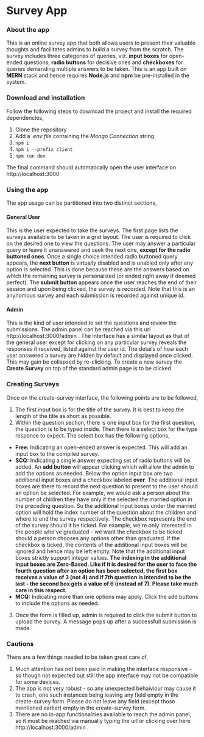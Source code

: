 # Survey App
### About the app
This is an online survey app that both allows users to present their valuable thoughts and facilitates admins to build a survey from the scratch. The survey includes three categories of queries, viz. **input boxes** for open-ended questions, **radio buttons** for decisive ones and **checkboxes** for queries demanding multiple answers to be taken. This is an app built on **MERN** stack and hence requires **Node.js** and **npm** be pre-installed in the system. 

### Download and installation
Follow the following steps to download the project and install the required dependencies,
1. Clone the repository
2. Add a *.env file* containing the *Mongo Connection* string
3. ```npm i```
4. ```npm i --prefix client```
5. ```npm run dev```

The final command should automatically open the user interface on http://localhost:3000

### Using the app
The app usage can be partitioned into two distinct sections, 

#### General User
This is the user expected to take the surveys. The first page lists the surveys available to be taken in a grid layout. The user is required to click on the desired one to view the questions. The user may answer a particular query or leave it unanswered and seek the next one, **except for the radio buttoned ones**. Once a single choice intended radio buttoned query appears, the **next button** is virtually disabled and is unabled only after any option is selected. This is done because these are the answers based on which the remaining survey is personalized (or ended right away if deemed perfect). The **submit button** appears once the user reaches the end of their session and upon being clicked, the survey is recorded. Note that this is an anynomous survey and each submission is recorded against unique id.

#### Admin
This is the kind of user intended to set the questions and review the submissions. The admin panel can be reached via this url http://localhost:3000/admin . The interface has a similar layout as that of the general user except for clicking on any particular survey reveals the responses it received, listed against the user id. The details of how each user answered a survey are hidden by default and displayed once clicked. This may gain be collapsed by re-clicking. To create a new survey the **Create Survey** on top of the standard admin page is to be clicked.

### Creating Surveys
Once on the create-survey interface, the following points are to be followed,
1. The first input box is for the title of the survey. It is best to keep the length of the title as short as possible.
2. Within the question section, there is one input box for the first question, the question is to be typed inside. Then there is a select box for the type response to expect. The select box has the following options, 
* **Free:** Indicating an open-ended answer is expected. This will add an input box to the compiled survey.
* **SCQ:** Indicating a single answer expecting set of radio buttons will be added. An **add button** will appear clicking which will allow the admin to add the options as needed. Below the option input box are two additional input boxes and a checkbox labeled **over**. The additional input boxes are there to record the next question to present to the user should an option be selected. For example, we would ask a person about the number of children they have only if the selected the married option in the preceding question. So the additional input boxes under the married option will hold the index number of the question about the children and where to end the survey respectively. The checkbox represents the end of the survey should it be ticked. For example, we're only interested in the people who've graduated - we want the checkbox to be ticked should a person chooses any options other than graduated. If the checkbox is ticked, the contents of the additional input boxes will be ignored and hence may be left empty. Note that the additional input boxes strictly support integer values.
**The indexing in the additional input boxes are Zero-Based. Like if it is desired for the user to face the fourth question after an option has been selected, the first box receives a value of 3 (not 4) and if 7th question is intended to be the last - the second box gets a value of 6 (instead of 7). Please take much care in this respect.**
*  **MCQ:** Indicating more than one options may apply. Click the add buttons to include the options as needed.
3. Once the form is filled up, admin is required to click the submit button to upload the survey. A message pops up after a successfull submission is made.

### Cautions
There are a few things needed to be taken great care of, 
1. Much attention has not been paid in making the interface responsive - so though not expected but still the app interface may not be compatible for some devices.
2. The app is not very robust - so any unexpected behaiviour may cause it to crash, one such instances being leaving any field empty in the create-survey form. Please do not leave any field (except those mentioned earlier) empty in the create-survey form.
3. There are no in-app functionalities available to reach the admin panel, so it must be reached via manually typing the url or clicking over here http://localhost:3000/admin .

